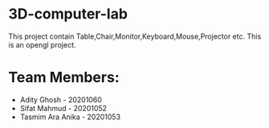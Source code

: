 # 3D-computer-lab
This project contain Table,Chair,Monitor,Keyboard,Mouse,Projector etc. This is an opengl project.

# Team Members:
- Adity Ghosh - 20201060
- Sifat Mahmud - 20201052
- Tasmim Ara Anika - 20201053
